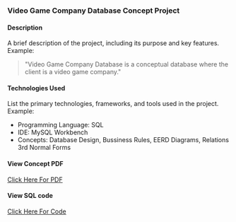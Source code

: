 ### Video Game Company Database Concept Project

#### Description
A brief description of the project, including its purpose and key features. Example:

> "Video Game Company Database is a conceptual database where the client is a video game company."

#### Technologies Used
List the primary technologies, frameworks, and tools used in the project. Example:

- Programming Language: SQL
- IDE: MySQL Workbench
- Concepts: Database Design, Bussiness Rules, EERD Diagrams, Relations 3rd Normal Forms

#### View Concept PDF
[Click Here For PDF](https://github.com/WTOscarMartinez/Portfolio/blob/main/Game%20Company/Video%20Game%20Company%20Database.pdf)

#### View SQL code
[Click Here For Code](https://github.com/WTOscarMartinez/Portfolio/blob/main/Game%20Company/GameCompanySQLCodeUsed.sql)
